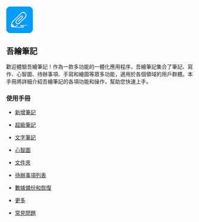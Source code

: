 ![圖標](imgs/icon.png)

吾繪筆記
------
歡迎體驗吾繪筆記！作為一款多功能的一體化應用程序，吾繪筆記集合了筆記、寫作、心智圖、待辦事項、手寫和繪圖等眾多功能，適用於各個領域的用戶群體。本手冊將詳細介紹吾繪筆記的各項功能和操作，幫助您快速上手。
### 使用手冊

- [新增筆記](new_note.md)

- [超級筆記](super_note/index.md)

- [文字筆記](text_note/index.md)

- [心智圖](mind_mapping/index.md)

- [文件夾](folder/index.md)

- [待辦事項列表](to_do/index.md)

- [數據備份和恢復](data_backup_and_recovery/index.md)

- [更多](more/index.md)

- [常見問題](q_a/index.md)